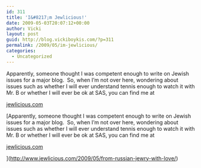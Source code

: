 ```yaml
---
id: 311
title: 'I&#8217;m Jewlicious!'
date: 2009-05-03T20:07:12+00:00
author: Vicki
layout: post
guid: http://blog.vickiboykis.com/?p=311
permalink: /2009/05/im-jewlicious/
categories:
  - Uncategorized
---
```

Apparently, someone thought I was competent enough to write on Jewish issues for a major blog.  So, when I&#8217;m not over here, wondering about issues such as whether I will ever understand tennis enough to watch it with Mr. B or whether I will ever be ok at SAS, you can find me at

[jewlicious.com](http://www.jewlicious.com)

[Apparently, someone thought I was competent enough to write on Jewish issues for a major blog.  So, when I&#8217;m not over here, wondering about issues such as whether I will ever understand tennis enough to watch it with Mr. B or whether I will ever be ok at SAS, you can find me at

[jewlicious.com](http://www.jewlicious.com)

](http://www.jewlicious.com/2009/05/from-russian-jewry-with-love/)